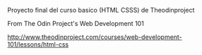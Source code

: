 Proyecto final del curso basico (HTML CSSS) de Theodinproject

From The Odin Project's Web Development 101

http://www.theodinproject.com/courses/web-development-101/lessons/html-css
